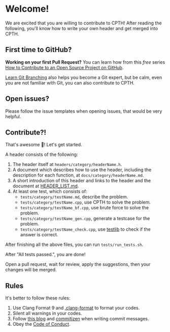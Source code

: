 # Welcome!

We are excited that you are willing to contribute to CPTH! After reading the following, you'll know how to write your own header and get merged into CPTH.

## First time to GitHub?

**Working on your first Pull Request?** You can learn how from this *free* series [How to Contribute to an Open Source Project on GitHub](https://egghead.io/series/how-to-contribute-to-an-open-source-project-on-github).

[Learn Git Branching](https://pcottle.github.com/learnGitBranching/) also helps you become a Git expert, but be calm, even you are not familiar with Git, you can also contribute to CPTH.

## Open issues?

Please follow the issue templates when opening issues, that would be very helpful.

## Contribute?!

That's awesome :rocket:! Let's get started.

A header consists of the following:

1. The header itself at `headers/category/headerName.h`.
2. A document which describes how to use the header, including the description for each function, at `docs/category/headerName.md`.
3. A short introduction of this header and links to the header and the document at [HEADER_LIST.md](HEADER_LIST.md).
4. At least one test, which consists of:
   - `tests/category/testName.md`, describe the problem.
   - `tests/category/testName.cpp`, use CPTH to solve the problem.
   - `tests/category/testName_bf.cpp`, use brute force to solve the problem.
   - `tests/category/testName_gen.cpp`, generate a testcase for the problem.
   - `tests/category/testName_check.cpp`, use [testlib](https://github.com/MikeMirzayanov/testlib) to check if the answer is correct.

After finishing all the above files, you can run `tests/run_tests.sh`.

After "All tests passed.", you are done!

Open a pull request, wait for review, apply the suggestions, then your changes will be merged.

## Rules

It's better to follow these rules:

1. Use Clang Format 9 and [.clang-format](.clang-format) to format your codes.
2. Silent all warnings in your codes.
3. Follow [this blog](https://chris.beams.io/posts/git-commit/) and [commitizen](https://github.com/commitizen/cz-cli) when writing commit messages.
4. Obey the [Code of Conduct](CODE_OF_CONDUCT.md).
